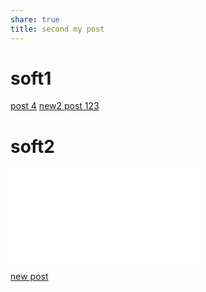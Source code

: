 ```yaml
---
share: true
title: second my post
---
```



# soft1

[post 4](second%20my%20post.md)
[new2 post 123](./wiki2/post-G3-123.md)

# soft2

![new post](./wiki2/post-G3-123.md#top1)

[new post](./wiki2/post-G3-123.md#top1)




